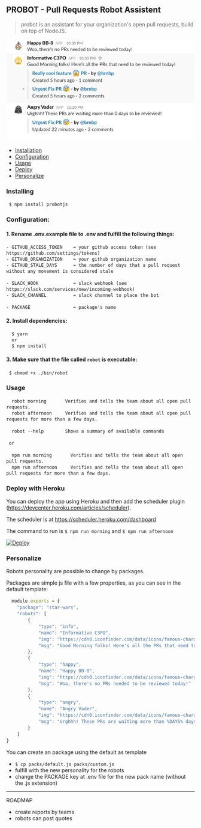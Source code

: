 ## PROBOT - Pull Requests Robot Assistent

> probot is an assistant for your organization's open pull requests, build on top of NodeJS.

![screenshot](https://github.com/brnbp/probot/blob/master/imgs/example.png)

- [Installation](#installing)
- [Configuration](#configuration)
- [Usage](#usage)
- [Deploy](#deploy-with-heroku)
- [Personalize](#personalize)


### Installing
```
 $ npm install probotjs
```



### Configuration:
 #### 1. Rename .env.example file to .env and fulfill the following things:
    - GITHUB_ACCESS_TOKEN    = your github access token (see https://github.com/settings/tokens)
    - GITHUB_ORGANIZATION    = your github organization name
    - GITHUB_STALE_DAYS      = the number of days that a pull request without any movement is considered stale

    - SLACK_HOOK             = slack webhook (see https://slack.com/services/new/incoming-webhook)
    - SLACK_CHANNEL          = slack channel to place the bot

    - PACKAGE                = package's name 
   


 #### 2. Install dependencies:
  ````
    $ yarn 
    or
    $ npm install
  ````

 #### 3. Make sure that the file called `robot` is executable:
  ````
   $ chmod +x ./bin/robot
  ````


### Usage

   ````
     robot morning       Verifies and tells the team about all open pull requests.
     robot afternoon     Verifies and tells the team about all open pull requests for more than a few days.

     robot --help        Shows a summary of available commands
   
    or
   
     npm run morning       Verifies and tells the team about all open pull requests.
     npm run afternoon     Verifies and tells the team about all open pull requests for more than a few days.
   ````

### Deploy with Heroku
You can deploy the app using Heroku and then add the scheduler plugin (https://devcenter.heroku.com/articles/scheduler).

The scheduler is at https://scheduler.heroku.com/dashboard

The command to run is ````$ npm run morning```` and ````$ npm run afternoon````

[![Deploy](https://www.herokucdn.com/deploy/button.png)](https://heroku.com/deploy)


### Personalize
Robots personality are possible to change by packages.

Packages are simple js file with a few properties, as you can see in the default template:

````javascript
  module.exports = {
    "package": "star-wars",
    "robots": [
        {
            "type": "info",
            "name": "Informative C3PO",
            "img": "https://cdn0.iconfinder.com/data/icons/famous-character-vol-1-colored/48/JD-34-128.png",
            "msg": "Good Morning folks! Here's all the PRs that need to be reviewed today!"
        },
        {
            "type": "happy",
            "name": "Happy BB-8",
            "img": "https://cdn0.iconfinder.com/data/icons/famous-character-vol-1-colored/48/JD-41-128.png",
            "msg": "Woa, there's no PRs needed to be reviewed today!"
        },
        {
            "type": "angry",
            "name": "Angry Vader",
            "img": "https://cdn0.iconfinder.com/data/icons/famous-character-vol-1-colored/48/JD-33-128.png",
            "msg": "Urghhh! These PRs are waiting more than %DAYS% days to be reviewed!"
        }
    ]
}
````

You can create an package using the default as template
  - ````$ cp packs/default.js packs/custom.js````
  - fulfill with the new personality for the robots
  - change the PACKAGE key at .env file for the new pack name (without the .js extension)


---


ROADMAP
  - create reports by teams
  - robots can post quotes
